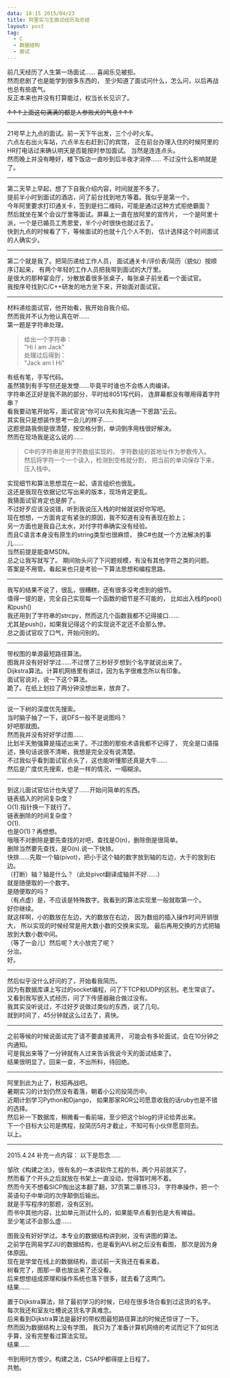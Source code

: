 ```yaml
---
data: 18:15 2015/04/23
title: 阿里实习生面试经历及总结
layout: post
tag:
  - C
  - 数据结构
  - 面试
---
```


前几天经历了人生第一场面试……
喜闻乐见被拒。  
然而悲剧了也是能学到很多东西的，
至少知道了面试问什么，怎么问，以后再战也总有些底气。  
反正本来也并没有打算能过，权当长长见识了。  
<html><del>↑↑↑上面这句满满的都是人参败犬的气息↑↑↑</del></html>

---

21号早上九点的面试。前一天下午出发，三个小时火车。  
六点左右出火车站，六点半左右赶到订的宾馆，
正在前台办理入住的时候阿里的HR打电话过来确认明天是否能按时参加面试。
当然是连连点头。   
然而晚上并没有睡好，楼下饭店一直吵到后半夜才消停……
不过没什么影响就是了。  

---

第二天早上早起，想了下自我介绍内容，时间就差不多了。  
提前半小时到面试的酒店，问了前台找到地方等着。我似乎是第一个。  
今年阿里要求打印通关卡，签到是扫二维码，可能是通过这种方式拒绝霸面？  
然后就坐在某个会议厅里等面试。屏幕上一直在放阿里的宣传片，
一个是阿里十派，一个是已婚员工秀恩爱，半个小时很快也就过去了。  
快到九点的时候看了下，等候面试的也就十几个人不到，
估计选择这个时间面试的人确实少。  

---

第二个就是我了。把简历递给工作人员，
面试通关卡/评价表/简历（貌似）按顺序订起来，
有两个年轻的工作人员把我带到面试的大厅里。  
是很大的那种宴会厅，分散放着很多张桌子，每张桌子前坐着一个面试官。  
我按序号找到C/C++研发的地方坐下来，开始面对面试官。   

---

材料递给面试官，他开始看，我开始自我介绍。  
然而我并不认为他认真在听……  
第一题是字符串处理。  
>给出一个字符串：  
>"Hi I am Jack"  
>处理过后得到：  
>"Jack am I Hi"  

有纸有笔，手写代码。  
虽然猜到有手写但还是发憷……毕竟平时谁也不会练人肉编译。  
字符串还正好是我不熟的部分，平时给8051写代码，
连屏幕都没有哪用得着字符串？  
看我要动笔开始写，面试官说“你可以先和我沟通一下思路”云云。  
其实我只是想装作思考一会儿的样子……  
这题思路我倒是很清楚，按空格分割，单词倒序用栈很好解决。  
然而在现场我是这么说的……  
>C中的字符串是用字符数组实现的，
>字符数组的首地址作为参数传入。  
>然后将字符一个一个读入，检测到空格就分割，
>把当前的单词保存下来，压入栈中。  

实现细节和算法思想混在一起，语言组织也很乱。  
这还是我现在依据记忆写出来的版本，现场肯定更乱。  
我猜面试官肯定也是醉了。  
不过好歹应该没说错，听到我说压入栈的时候就说好你写吧。  
现在想想，一方面肯定有紧张的原因，我不知道有没有表现在脸上；  
另一方面也是我自己太水，对付字符串确实没有经验。  
而且C语言本身没有原生的string类型也很麻烦，
换C#也就一个方法解决的事儿……  
当然前提是能查MSDN。  
总之让我写就写了。
期间抬头问了下问题规模，有没有其他字符之类的问题。  
答案是不用管。看起来也只是考验一下算法思想和编程思路。  

---

我写的结果不说了，很乱，很糟糕，还有很多没考虑到的细节。  
值得一提的是，完全自己实现每一个函数的细节是不可能的，
比如出入栈的pop()和push()  
我还用到了字符串的strcpy，然而这几个函数我都不记得接口……  
尤其是push()，如果我记得这个的实现说不定还不会那么惨。  
总之面试官叹了口气，开始问别的。

---

带权图的单源最短路径算法。  
图我并没有好好学过……不过愣了三秒好歹想到个名字就说出来了。  
Dijkstra算法。计算机网络里有讲过，因为名字很难念所以有印象。  
面试官说对，说一下这个算法。  
跪了。在纸上划拉了两分钟没想出来，放弃了。  

---

说一下树的深度优先搜索。  
当时脑子抽了一下，说DFS一般不是说图吗？  
好吧那就图。  
然而我并没有好好学过图……  
比划半天勉强算是描述出来了。不过图的那些术语我都不记得了，
完全是口语描述，换句话说很不清晰，我想是完全没有说清楚。  
不过我似乎看到面试官点头了，这也能听懂那还真是大牛……  
然后是广度优先搜索，也是一样的情况，一塌糊涂。  

---

到这儿面试官估计也失望了……开始问简单的东西。  
链表插入的时间复杂度？  
O(1).指针换一下就行了。  
链表删除的时间复杂度？  
O(1).  
也是O(1)？再想想。  
哦哦不对删除是要先查找的对吧，查找是O(n)，删除倒是很简单。  
删除当然要先查找，是O(n).说一下快排。  
快排……先取一个轴(pivot)，把小于这个轴的数字放到轴的左边，大于的放到右边。  
（打断）轴？轴是什么？（此处pivot翻译成轴并不好……）  
就是随便取的一个数字。  
是随便取的吗？  
（有点虚）是，不应该是特殊数字。我看到的算法实现里一般就取第一个。  
好你继续。  
就这样啊，小的数放在左边，大的数放在右边，
因为数组的插入操作时间开销很大，
所以实现的时候经常是用大数小数的交换来实现。
最后再用交换的方式把轴放到大数小数中间。  
（等了一会儿）然后呢？大小放完了呢？  
分治。  
好。  

---

然后似乎没什么好问的了，开始看我简历。  
因为有数据库课上写过的socket编程，问了下TCP和UDP的区别。老生常谈了。  
又看到我写嵌入式经历，问了下传感器融合做过没有。  
我其实没听说过，不过好歹说做过类似的东西，说了几句。  
就到时间了，45分钟就这么过去了，真快。  

---

之前等候的时候说面试完了请不要直接离开，
可能会有多轮面试，会在10分钟之内通知。  
可是我出来等了一分钟就有人过来告诉我说今天的面试结束了。  
结果很明显了。回来一查，不出所料，待回绝。  

---

阿里到此为止了，秋招再战吧。  
暑期实习的计划仍然没有着落，朝着小公司投简历中。  
近期计划学习Python和Django，
如果那家ROR公司愿意收我的话ruby也是不错的选择。  
然后补一下数据库，稍微看一看前端，至少把这个blog的评论给弄出来。  
下一个目标大公司是携程，投简历5月才截止，不知可有小伙伴愿意同去。  
以上。  

---

2015.4.24
补充一点内容：
以下是怨念……

邹欣《构建之法》，很有名的一本讲软件工程的书，两个月前就买了。  
然而看了个开头之后就放在书架上一直没动，觉得暂时用不着。  
然而今天不想看SICP掏出这本翻了翻，37页第二章练习3，
字符串操作，把一个英语句子中单词的次序颠倒后输出。  
就是手写程序的那题，没有区别。  
而书中其他内容，比如单元测试什么的，如果能早点看到也是大有裨益。  
至少笔试不会那么虚……  

图我没有好好学过。本专业的数据结构讲到树，没有讲图的算法。  
之前学在网易学ZJU的数据结构，也是看到AVL树之后没有看图，
那次是因为身体原因。  
现在是学堂在线上的数据结构，面试前一天我还在看来着。  
树看完了，图那一章也放出来了还没看。  
后来想想组成原理和操作系统也落下很多，就去看了这两门。  
结果……  

置于Dijkstra算法，除了最初学习的时候，已经在很多场合看到过这货的名字。  
每次我还和室友吐槽说这货名字真难念。  
后来看到Dijkstra算法是最好的带权图最短路径算法的时候还惊讶了一下。  
然而因为数据结构上没有学图，
我只为了准备计算机网络的考试而记下了如何法手算，没有完整看过算法实现。  
结果……  

书到用时方恨少。构建之法，CSAPP都得提上日程了。  
共勉。  
